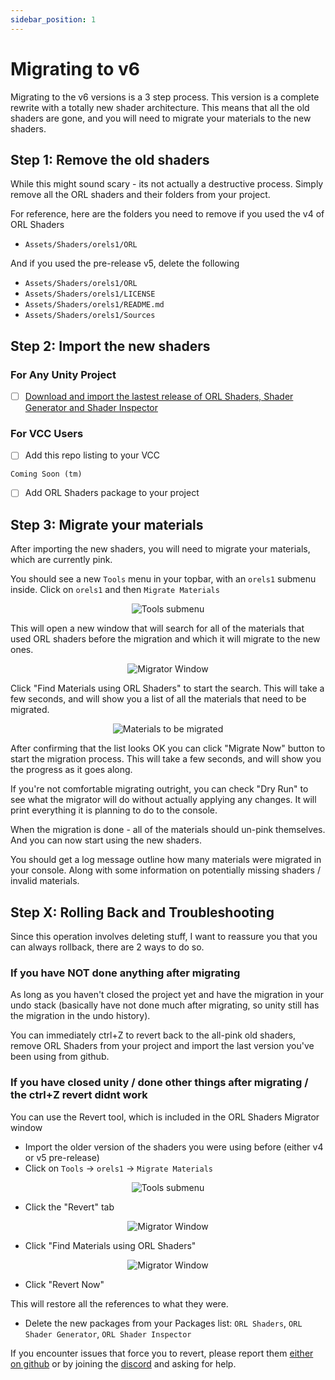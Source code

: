 ```yaml
---
sidebar_position: 1
---
```


# Migrating to v6

Migrating to the v6 versions is a 3 step process. This version is a complete rewrite with a totally new shader architecture. This means that all the old shaders are gone, and you will need to migrate your materials to the new shaders.

## Step 1: Remove the old shaders

While this might sound scary - its not actually a destructive process. Simply remove all the ORL shaders and their folders from your project.

For reference, here are the folders you need to remove if you used the v4 of ORL Shaders

- `Assets/Shaders/orels1/ORL`

And if you used the pre-release v5, delete the following

- `Assets/Shaders/orels1/ORL`
- `Assets/Shaders/orels1/LICENSE`
- `Assets/Shaders/orels1/README.md`
- `Assets/Shaders/orels1/Sources`

## Step 2: Import the new shaders

### For Any Unity Project

- [ ] [Download and import the lastest release of ORL Shaders, Shader Generator and Shader Inspector](https://github.com/orels1/orels-Unity-Shaders/releases)

### For VCC Users

- [ ] Add this repo listing to your VCC

```
Coming Soon (tm)
```

- [ ] Add ORL Shaders package to your project

## Step 3: Migrate your materials

After importing the new shaders, you will need to migrate your materials, which are currently pink.

You should see a new `Tools` menu in your topbar, with an `orels1` submenu inside. Click on `orels1` and then `Migrate Materials`

<p align="center">
  <img alt="Tools submenu" src="/img/docs/migration/v6/v6-migrator.png" />
</p>


This will open a new window that will search for all of the materials that used ORL shaders before the migration and which it will migrate to the new ones.

<p align="center">
  <img alt="Migrator Window" src="/img/docs/migration/v6/v6-migrator-window.png" />
</p>

Click "Find Materials using ORL Shaders" to start the search. This will take a few seconds, and will show you a list of all the materials that need to be migrated.

<p align="center">
  <img alt="Materials to be migrated" src="/img/docs/migration/v6/v6-migrator-list.png" />
</p>


After confirming that the list looks OK you can click "Migrate Now" button to start the migration process. This will take a few seconds, and will show you the progress as it goes along.

If you're not comfortable migrating outright, you can check "Dry Run" to see what the migrator will do without actually applying any changes. It will print everything it is planning to do to the console.

When the migration is done - all of the materials should un-pink themselves. And you can now start using the new shaders.

You should get a log message outline how many materials were migrated in your console. Along with some information on potentially missing shaders / invalid materials.

## Step X: Rolling Back and Troubleshooting

Since this operation involves deleting stuff, I want to reassure you that you can always rollback, there are 2  ways to do so.

### If you have **NOT** done anything after migrating

As long as you haven't closed the project yet and have the migration in your undo stack (basically have not done much after migrating, so unity still has the migration in the undo history).

You can immediately ctrl+Z to revert back to the all-pink old shaders, remove ORL Shaders from your project and import the last version you've been using from github.

### If you have closed unity / done other things after migrating / the ctrl+Z revert didnt work

You can use the Revert tool, which is included in the ORL Shaders Migrator window

- Import the older version of the shaders you were using before (either v4 or v5 pre-release)
- Click on `Tools` -> `orels1` -> `Migrate Materials`

<p align="center">
  <img alt="Tools submenu" src="/img/docs/migration/v6/v6-migrator.png" />
</p>

- Click the "Revert" tab

<p align="center">
  <img alt="Migrator Window" src="/img/docs/migration/v6/v6-migrator-window-revert.png" />
</p>

- Click "Find Materials using ORL Shaders"

<p align="center">
  <img alt="Migrator Window" src="/img/docs/migration/v6/v6-migrator-window-revert-list.png" />
</p>

- Click "Revert Now"

This will restore all the references to what they were.

- Delete the new packages from your Packages list: `ORL Shaders`, `ORL Shader Generator`, `ORL Shader Inspector`

If you encounter issues that force you to revert, please report them [either on github](https://github.com/orels1/orels-Unity-Shaders/issues/new) or by joining the [discord](http://discord.gg/orels1) and asking for help.